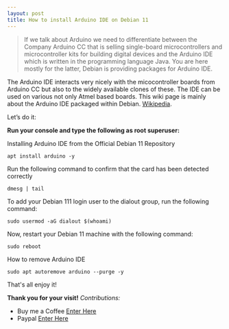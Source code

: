```yaml
---
layout: post
title: How to install Arduino IDE on Debian 11
---
```


>If we talk about Arduino we need to differentiate between the Company Arduino CC that is selling single-board microcontrollers and microcontroller kits for building digital devices and the Arduino IDE which is written in the programming language Java. You are here mostly for the latter, Debian is providing packages for Arduino IDE.

The Arduino IDE interacts very nicely with the micocontroller boards from Arduino CC but also to the widely available clones of these. The IDE can be used on various not only Atmel based boards. This wiki page is mainly about the Arduino IDE packaged within Debian. 
[Wikipedia](https://wiki.debian.org/Arduino).


Let’s do it:

**Run your console and type the following as root superuser:**

Installing Arduino IDE from the Official Debian 11 Repository

```code
apt install arduino -y
```

Run the following command to confirm that the card has been detected correctly

```code
dmesg | tail
```

To add your Debian 111 login user to the dialout group, run the following command:

```code
sudo usermod -aG dialout $(whoami)
```

Now, restart your Debian 11 machine with the following command:

```code
sudo reboot
```

How to remove Arduino IDE

```code
sudo apt autoremove arduino --purge -y
```

That's all enjoy it!

<!-- {% include embed.html url="https://www.youtube.com/embed/kb68UMw0-Cs" %} --> 

**Thank you for your visit!**
*Contributions:*

+ Buy me a Coffee [Enter Here](https://www.buymeacoffee.com/alvaloper)
+ Paypal [Enter Here](https://www.paypal.com/paypalme/ingespinozalj)